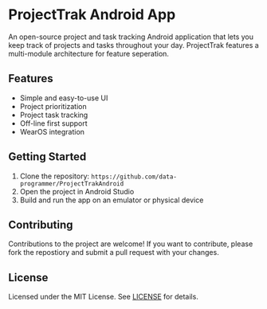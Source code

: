 # ProjectTrak Android App

An open-source project and task tracking Android application that lets you keep track of projects and tasks throughout your day. ProjectTrak features a multi-module architecture for feature seperation.

## Features
- Simple and easy-to-use UI
- Project prioritization
- Project task tracking
- Off-line first support
- WearOS integration

## Getting Started
1. Clone the repository: `https://github.com/data-programmer/ProjectTrakAndroid`
2. Open the project in Android Studio
3. Build and run the app on an emulator or physical device

## Contributing

Contributions to the project are welcome! If you want to contribute, please fork the repostiory and submit a pull request with your changes.

## License

Licensed under the MIT License. See [LICENSE](LICENSE) for details.
